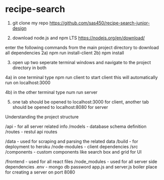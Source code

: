 # recipe-search
1) git clone my repo 
https://github.com/sas450/recipe-search-junior-design


2) download node.js and npm LTS
https://nodejs.org/en/download/

enter the following commands from the main project directory to download all dependencies
2a) npm run install-client
2b) npm install 

3) open up two seperate terminal windows and navigate to the project directory in both

4a) in one terminal type npm run client to start client 
    this will automatically run on localhost:3000

4b) in the other terminal type num run server 

5) one tab should be opened to localhost:3000 for client, another tab should be opened to localhost:8080 for server



Understanding the project structure

/api - for all server related info
    /models - database schema definition
    /routes - restul api routes
    
/data - used for scraping and parsing the related data
    /build - for deployment to heroku
    /node-modules - client dependencies
    /src
        /components - custom components like search box and grid for UI 

/frontend - used for all react files 
/node_modules - used for all server side dependencies
.env - mongo db password
app.js and server.js boiler place for creating a server on port 8080

 



